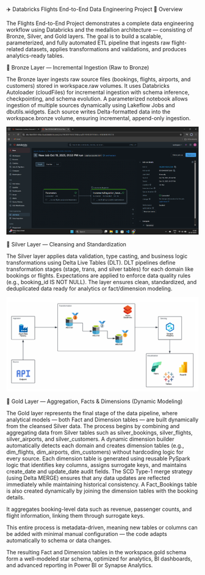 ✈️ Databricks Flights End-to-End Data Engineering Project
🔹 Overview

The Flights End-to-End Project demonstrates a complete data engineering workflow using Databricks and the medallion architecture — consisting of Bronze, Silver, and Gold layers. The goal is to build a scalable, parameterized, and fully automated ETL pipeline that ingests raw flight-related datasets, applies transformations and validations, and produces analytics-ready tables.

🥉 Bronze Layer — Incremental Ingestion (Raw to Bronze)

The Bronze layer ingests raw source files (bookings, flights, airports, and customers) stored in workspace.raw volumes.
It uses Databricks Autoloader (cloudFiles) for incremental ingestion with schema inference, checkpointing, and schema evolution.
A parameterized notebook allows ingestion of multiple sources dynamically using Lakeflow Jobs and dbutils.widgets.
Each source writes Delta-formatted data into the workspace.bronze volume, ensuring incremental, append-only ingestion.

![image alt](https://github.com/sathvikreddy829/flights-azure-etl/blob/9930465b318a6f38eca6c76703579eabdb022dbc/Screenshot%202025-10-19%20135848.png)

🥈 Silver Layer — Cleansing and Standardization

The Silver layer applies data validation, type casting, and business logic transformations using Delta Live Tables (DLT).
DLT pipelines define transformation stages (stage, trans, and silver tables) for each domain like bookings or flights.
Expectations are applied to enforce data quality rules (e.g., booking_id IS NOT NULL).
The layer ensures clean, standardized, and deduplicated data ready for analytics or fact/dimension modeling.

![image alt](https://github.com/sathvikreddy829/EarthquakeData-Project/blob/545b4941c48bccf211e3bdbc04362047c1ea4e64/Screenshot%202025-03-29%20103116.png)

🥇 Gold Layer — Aggregation, Facts & Dimensions (Dynamic Modeling)

The Gold layer represents the final stage of the data pipeline, where analytical models — both Fact and Dimension tables — are built dynamically from the cleansed Silver data.
The process begins by combining and aggregating data from Silver tables such as silver_bookings, silver_flights, silver_airports, and silver_customers.
A dynamic dimension builder automatically detects each domain and creates dimension tables (e.g., dim_flights, dim_airports, dim_customers) without hardcoding logic for every source.
Each dimension table is generated using reusable PySpark logic that identifies key columns, assigns surrogate keys, and maintains create_date and update_date audit fields.
The SCD Type-1 merge strategy (using Delta MERGE) ensures that any data updates are reflected immediately while maintaining historical consistency.
A Fact_Bookings table is also created dynamically by joining the dimension tables with the booking details.

It aggregates booking-level data such as revenue, passenger counts, and flight information, linking them through surrogate keys.

This entire process is metadata-driven, meaning new tables or columns can be added with minimal manual configuration — the code adapts automatically to schema or data changes.

The resulting Fact and Dimension tables in the workspace.gold schema form a well-modeled star schema, optimized for analytics, BI dashboards, and advanced reporting in Power BI or Synapse Analytics.
